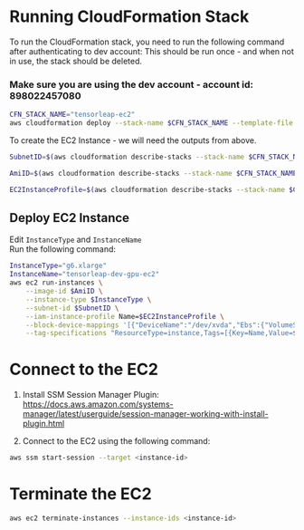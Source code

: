 # Running CloudFormation Stack
To run the CloudFormation stack, you need to run the following command after authenticating to dev account:
This should be run once - and when not in use, the stack should be deleted.

### Make sure you are using the dev account - account id: 898022457080

```bash
CFN_STACK_NAME="tensorleap-ec2"
aws cloudformation deploy --stack-name $CFN_STACK_NAME --template-file developers-ec2-infra.yaml --capabilities CAPABILITY_NAMED_IAM
```

To create the EC2 Instance - we will need the outputs from above.

```bash
SubnetID=$(aws cloudformation describe-stacks --stack-name $CFN_STACK_NAME --query "Stacks[0].Outputs[?OutputKey=='SubnetID'].OutputValue" --output text)

AmiID=$(aws cloudformation describe-stacks --stack-name $CFN_STACK_NAME --query "Stacks[0].Outputs[?OutputKey=='AmiID'].OutputValue" --output text)

EC2InstanceProfile=$(aws cloudformation describe-stacks --stack-name $CFN_STACK_NAME --query "Stacks[0].Outputs[?OutputKey=='EC2InstanceProfile'].OutputValue" --output text)
```

## Deploy EC2 Instance

Edit `InstanceType` and `InstanceName` \
Run the following command:

```bash
InstanceType="g6.xlarge"
InstanceName="tensorleap-dev-gpu-ec2"
aws ec2 run-instances \
    --image-id $AmiID \
    --instance-type $InstanceType \
    --subnet-id $SubnetID \
    --iam-instance-profile Name=$EC2InstanceProfile \
    --block-device-mappings '[{"DeviceName":"/dev/xvda","Ebs":{"VolumeSize":100,"VolumeType":"gp3"}}]' \
    --tag-specifications "ResourceType=instance,Tags=[{Key=Name,Value=$InstanceName}]"
```

# Connect to the EC2

1. Install SSM Session Manager Plugin: https://docs.aws.amazon.com/systems-manager/latest/userguide/session-manager-working-with-install-plugin.html

2. Connect to the EC2 using the following command:

```bash
aws ssm start-session --target <instance-id>
```

# Terminate the EC2

```bash
aws ec2 terminate-instances --instance-ids <instance-id>
```
